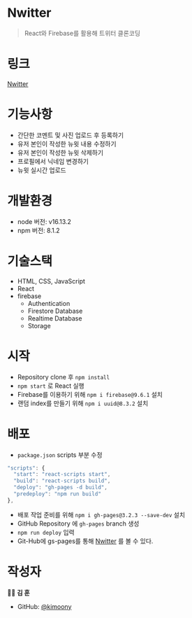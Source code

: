 # Nwitter
> React와 Firebase를 활용해 트위터 클론코딩

# 링크

[Nwitter](https://kimoony.github.io/nwitter/#/)

# 기능사항

- 간단한 코멘트 및 사진 업로드 후 등록하기
- 유저 본인이 작성한 뉴윗 내용 수정하기
- 유저 본인이 작성한 뉴윗 삭제하기
- 프로필에서 닉네임 변경하기
- 뉴윗 실시간 업로드

# 개발환경
- node 버전: v16.13.2
- npm 버전: 8.1.2

# 기술스택
- HTML, CSS, JavaScript
- React
- firebase
  - Authentication
  - Firestore Database
  - Realtime Database
  - Storage

# 시작
- Repository clone 후 `npm install`
- `npm start` 로 React 실행
- Firebase를 이용하기 위해 `npm i firebase@9.6.1` 설치
- 랜덤 index를 만들기 위해 `npm i uuid@8.3.2` 설치

# 배포
- `package.json` scripts 부분 수정
```js
"scripts": {
  "start": "react-scripts start",
  "build": "react-scripts build",
  "deploy": "gh-pages -d build",
  "predeploy": "npm run build"
},
```
- 배포 작업 준비를 위해 `npm i gh-pages@3.2.3 --save-dev` 설치
- GitHub Repository 에 `gh-pages` branch 생성
- `npm run deploy` 입력
- Git-Hub에 gs-pages를 통해 [Nwitter](https://kimoony.github.io/nwitter/#/) 를 볼 수 있다.

# 작성자
👨‍💻 **김 훈**
- GitHub: [@kimoony](https://github.com/kimoony/)


